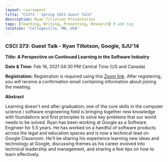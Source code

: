 ```yaml
---
layout: coursepost
title: "CS373 - Spring 2021 Guest Talk"
description: Ryan Tillotson Presentation
tags: [Teaching, Writing, Presenting, Research] # add tag
location: "Collegeville, MN, USA"
---
```


### CSCI 373: Guest Talk - Ryan Tillotson, Google, SJU'14

**Title: A Perspective on Continued Learning in the Software Industry**

**Date & Time:** Feb 16, 2021 04:30 PM Central Time (US and Canada)

**Registration:** Registration is required using this [Zoom link](https://csbsju.zoom.us/meeting/register/tJAod-ytpjojHdYI0GElCn0e6sS50aJ1FbM6).
After registering, you will receive a confirmation email containing information about joining the meeting.

**Abstract**

Learning doesn't end after graduation; one of the core skills in the computer science / software engineering field is bringing together new knowledge with foundations and first principles to solve key problems that our world needs to be solved. Ryan has been working at Google as a Software Engineer for 5.5 years. He has worked on a handful of software products across the legal and education spaces and is now a technical lead on Google Classroom. He'll be sharing his experience learning new ideas and technology at Google, discussing themes as his career evolved into technical leadership and management, and sharing a few tips on how to learn effectively.
